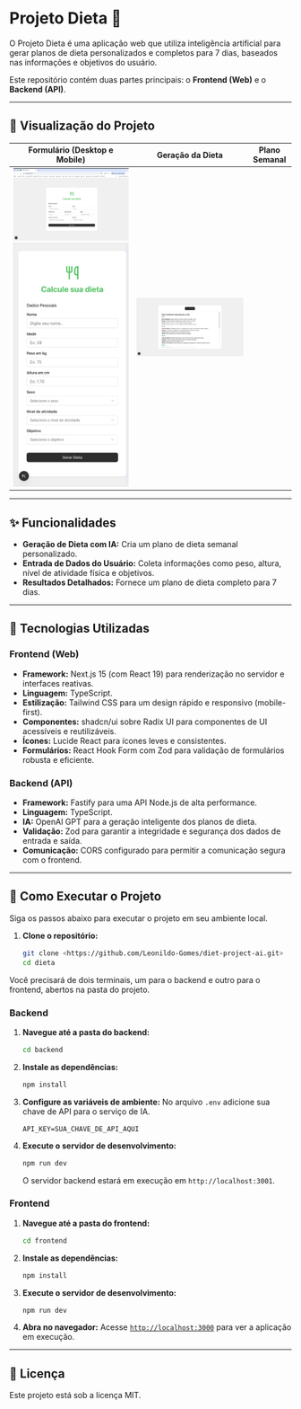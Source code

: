 # Projeto Dieta 🍏

O Projeto Dieta é uma aplicação web que utiliza inteligência artificial para gerar planos de dieta personalizados e completos para 7 dias, baseados nas informações e objetivos do usuário.

Este repositório contém duas partes principais: o **Frontend (Web)** e o **Backend (API)**.

---

## 📸 Visualização do Projeto

| Formulário (Desktop e Mobile) | Geração da Dieta | Plano Semanal |
| :---: | :---: | :---: |
| ![Formulário para inserção de dados do usuário - Desktop](./screen_shot/diet-form.jpeg) <br> ![Formulário para inserção de dados do usuário - Mobile](./screen_shot/diet_form_mobile.jpeg) | ![Exibição do plano de dieta semanal](./screen_shot/show_diet.jpeg) |

---

## ✨ Funcionalidades

- **Geração de Dieta com IA:** Cria um plano de dieta semanal personalizado.
- **Entrada de Dados do Usuário:** Coleta informações como peso, altura, nível de atividade física e objetivos.
- **Resultados Detalhados:** Fornece um plano de dieta completo para 7 dias.

---

## 🚀 Tecnologias Utilizadas

### Frontend (Web)
- **Framework:** Next.js 15 (com React 19) para renderização no servidor e interfaces reativas.
- **Linguagem:** TypeScript.
- **Estilização:** Tailwind CSS para um design rápido e responsivo (mobile-first).
- **Componentes:** shadcn/ui sobre Radix UI para componentes de UI acessíveis e reutilizáveis.
- **Ícones:** Lucide React para ícones leves e consistentes.
- **Formulários:** React Hook Form com Zod para validação de formulários robusta e eficiente.

### Backend (API)
- **Framework:** Fastify para uma API Node.js de alta performance.
- **Linguagem:** TypeScript.
- **IA:** OpenAI GPT para a geração inteligente dos planos de dieta.
- **Validação:** Zod para garantir a integridade e segurança dos dados de entrada e saída.
- **Comunicação:** CORS configurado para permitir a comunicação segura com o frontend.

---

## 🏁 Como Executar o Projeto

Siga os passos abaixo para executar o projeto em seu ambiente local.

1.  **Clone o repositório:**
    ```bash
    git clone <https://github.com/Leonildo-Gomes/diet-project-ai.git>
    cd dieta
    ```

Você precisará de dois terminais, um para o backend e outro para o frontend, abertos na pasta do projeto.

### Backend

1.  **Navegue até a pasta do backend:**
    ```bash
    cd backend
    ```

2.  **Instale as dependências:**
    ```bash
    npm install
    ```

3.  **Configure as variáveis de ambiente:**
    No arquivo `.env` adicione sua chave de API para o serviço de IA.
    ```
    API_KEY=SUA_CHAVE_DE_API_AQUI
    ```

4.  **Execute o servidor de desenvolvimento:**
    ```bash
    npm run dev
    ```
    O servidor backend estará em execução em `http://localhost:3001`.

### Frontend

1.  **Navegue até a pasta do frontend:**
    ```bash
    cd frontend
    ```

2.  **Instale as dependências:**
    ```bash
    npm install
    ```

3.  **Execute o servidor de desenvolvimento:**
    ```bash
    npm run dev
    ```

4.  **Abra no navegador:**
    Acesse [`http://localhost:3000`](http://localhost:3000) para ver a aplicação em execução.

---

## 📄 Licença

Este projeto está sob a licença MIT.
